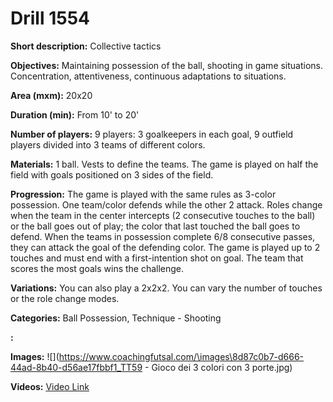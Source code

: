 # Drill 1554

**Short description:**
Collective tactics

**Objectives:**
Maintaining possession of the ball, shooting in game situations. Concentration, attentiveness, continuous adaptations to situations.

**Area (mxm):**
20x20

**Duration (min):**
From 10' to 20'

**Number of players:**
9 players: 3 goalkeepers in each goal, 9 outfield players divided into 3 teams of different colors.

**Materials:**
1 ball. Vests to define the teams. The game is played on half the field with goals positioned on 3 sides of the field.

**Progression:**
The game is played with the same rules as 3-color possession. One team/color defends while the other 2 attack. Roles change when the team in the center intercepts (2 consecutive touches to the ball) or the ball goes out of play; the color that last touched the ball goes to defend. When the teams in possession complete 6/8 consecutive passes, they can attack the goal of the defending color. The game is played up to 2 touches and must end with a first-intention shot on goal. The team that scores the most goals wins the challenge.

**Variations:**
You can also play a 2x2x2. You can vary the number of touches or the role change modes.

**Categories:**
Ball Possession, Technique - Shooting

**:**


**Images:**
![](https://www.coachingfutsal.com/\images\8d87c0b7-d666-44ad-8b40-d56ae17fbbf1_TT59 - Gioco dei 3 colori con 3 porte.jpg)

**Videos:**
[Video Link](https://www.youtube.com/embed/s71pgZmv7QQ)

